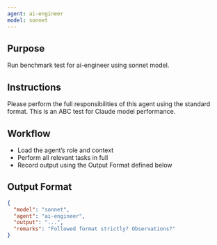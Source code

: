```yaml
---
agent: ai-engineer
model: sonnet
---
```


## Purpose
Run benchmark test for ai-engineer using sonnet model.

## Instructions
Please perform the full responsibilities of this agent using the standard format. This is an ABC test for Claude model performance.

## Workflow
- Load the agent’s role and context
- Perform all relevant tasks in full
- Record output using the Output Format defined below

## Output Format
```json
{
  "model": "sonnet",
  "agent": "ai-engineer",
  "output": "...",
  "remarks": "Followed format strictly? Observations?"
}
```
